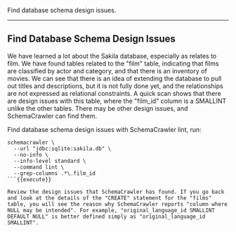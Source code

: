 Find database schema design issues.

-----

## Find Database Schema Design Issues

We have learned a lot about the Sakila database, especially as relates to film. We have found tables related to the "film" table, indicating that films are classified by actor and category, and that there is an inventory of movies. We can see that there is an idea of extending the database to pull out titles and descriptions, but it is not fully done yet, and the relationships are not expressed as relational constraints. A quick scan shows that there are design issues with this table, where the "film_id" column is a SMALLINT unlike the other tables. There may be other design issues, and SchemaCrawler can find them.

Find database schema design issues with SchemaCrawler lint, run:

```
schemacrawler \
  --url "jdbc:sqlite:sakila.db" \
  --no-info \
  --info-level standard \
  --command lint \
  --grep-columns .*\.film_id
```{{execute}}

Review the design issues that SchemaCrawler has found. If you go back and look at the details of the "CREATE" statement for the "films" table, you will see the reason why SchemaCrawler reports "column where NULL may be intended". For example, "original_language_id SMALLINT DEFAULT NULL" is better defined simply as "original_language_id SMALLINT".
